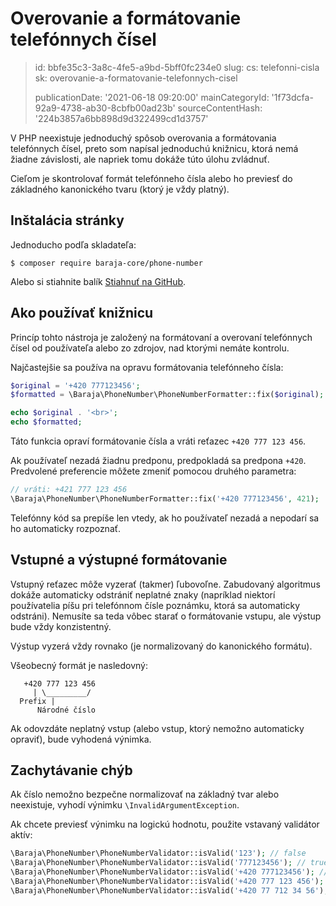 Overovanie a formátovanie telefónnych čísel
===========================================

> id: bbfe35c3-3a8c-4fe5-a9bd-5bff0fc234e0
> slug:
> 	cs: telefonni-cisla
> 	sk: overovanie-a-formatovanie-telefonnych-cisel
> 
> publicationDate: '2021-06-18 09:20:00'
> mainCategoryId: '1f73dcfa-92a9-4738-ab30-8cbfb00ad23b'
> sourceContentHash: '224b3857a6bb898d9d322499cd1d3757'

V PHP neexistuje jednoduchý spôsob overovania a formátovania telefónnych čísel, preto som napísal jednoduchú knižnicu, ktorá nemá žiadne závislosti, ale napriek tomu dokáže túto úlohu zvládnuť.

Cieľom je skontrolovať formát telefónneho čísla alebo ho previesť do základného kanonického tvaru (ktorý je vždy platný).

Inštalácia stránky
---------

Jednoducho podľa skladateľa:

```
$ composer require baraja-core/phone-number
```

Alebo si stiahnite balík [Stiahnuť na GitHub](https://github.com/baraja-core/phone-number).

Ako používať knižnicu
----------

Princíp tohto nástroja je založený na formátovaní a overovaní telefónnych čísel od používateľa alebo zo zdrojov, nad ktorými nemáte kontrolu.

Najčastejšie sa používa na opravu formátovania telefónneho čísla:

```php
$original = '+420 777123456';
$formatted = \Baraja\PhoneNumber\PhoneNumberFormatter::fix($original);

echo $original . '<br>';
echo $formatted;
```

Táto funkcia opraví formátovanie čísla a vráti reťazec `+420 777 123 456`.

Ak používateľ nezadá žiadnu predponu, predpokladá sa predpona `+420`. Predvolené preferencie môžete zmeniť pomocou druhého parametra:

```php
// vráti: +421 777 123 456
\Baraja\PhoneNumber\PhoneNumberFormatter::fix('+420 777123456', 421);
```

Telefónny kód sa prepíše len vtedy, ak ho používateľ nezadá a nepodarí sa ho automaticky rozpoznať.

Vstupné a výstupné formátovanie
----------------------------

Vstupný reťazec môže vyzerať (takmer) ľubovoľne. Zabudovaný algoritmus dokáže automaticky odstrániť neplatné znaky (napríklad niektorí používatelia píšu pri telefónnom čísle poznámku, ktorá sa automaticky odstráni). Nemusíte sa teda vôbec starať o formátovanie vstupu, ale výstup bude vždy konzistentný.

Výstup vyzerá vždy rovnako (je normalizovaný do kanonického formátu).

Všeobecný formát je nasledovný:

```
   +420 777 123 456
     | \_________/
  Prefix |
      Národné číslo
```

Ak odovzdáte neplatný vstup (alebo vstup, ktorý nemožno automaticky opraviť), bude vyhodená výnimka.

Zachytávanie chýb
----------------

Ak číslo nemožno bezpečne normalizovať na základný tvar alebo neexistuje, vyhodí výnimku `\InvalidArgumentException`.

Ak chcete previesť výnimku na logickú hodnotu, použite vstavaný validátor aktív:

```php
\Baraja\PhoneNumber\PhoneNumberValidator::isValid('123'); // false
\Baraja\PhoneNumber\PhoneNumberValidator::isValid('777123456'); // true
\Baraja\PhoneNumber\PhoneNumberValidator::isValid('+420 777123456'); // true
\Baraja\PhoneNumber\PhoneNumberValidator::isValid('+420 777 123 456'); // true
\Baraja\PhoneNumber\PhoneNumberValidator::isValid('+420 77 712 34 56'); // true
```
